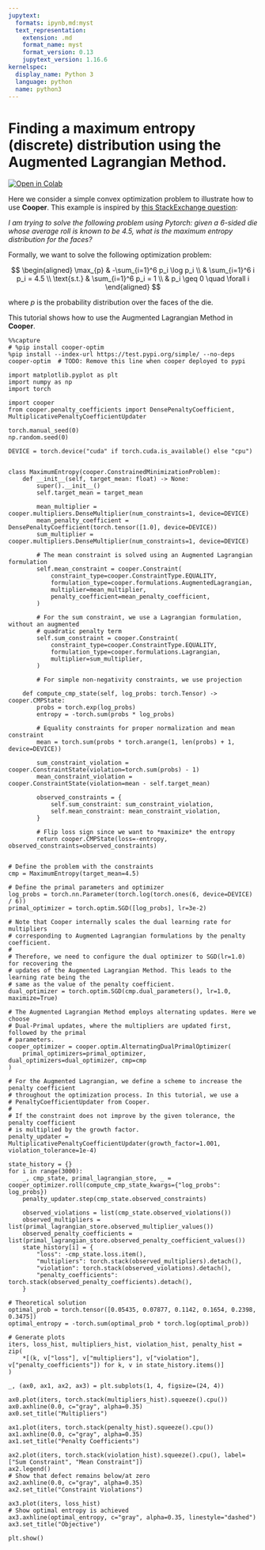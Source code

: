 ```yaml
---
jupytext:
  formats: ipynb,md:myst
  text_representation:
    extension: .md
    format_name: myst
    format_version: 0.13
    jupytext_version: 1.16.6
kernelspec:
  display_name: Python 3
  language: python
  name: python3
---
```


# Finding a maximum entropy (discrete) distribution using the Augmented Lagrangian Method.

[![Open in Colab](https://colab.research.google.com/assets/colab-badge.svg)](https://colab.research.google.com/github/cooper-org/cooper/blob/master/docs/source/notebooks/plot_max_entropy_augmented_lagrangian.ipynb)


Here we consider a simple convex optimization problem to illustrate how to use
**Cooper**. This example is inspired by [this StackExchange question](https://datascience.stackexchange.com/questions/107366/how-do-you-solve-strictly-constrained-optimization-problems-with-pytorch):

*I am trying to solve the following problem using Pytorch: given a 6-sided die
whose average roll is known to be 4.5, what is the maximum entropy distribution
for the faces?*

Formally, we want to solve the following optimization problem:

$$
\begin{aligned}
    \max_{p} & -\sum_{i=1}^6 p_i \log p_i \\
    & \sum_{i=1}^6 i p_i = 4.5 \\
    \text{s.t.} & \sum_{i=1}^6 p_i = 1 \\
    & p_i \geq 0 \quad \forall i
\end{aligned}
$$

where $p$ is the probability distribution over the faces of the die.

This tutorial shows how to use the Augmented Lagrangian Method in **Cooper**.

```{code-cell} ipython3
%%capture
# %pip install cooper-optim
%pip install --index-url https://test.pypi.org/simple/ --no-deps cooper-optim  # TODO: Remove this line when cooper deployed to pypi
```

```{code-cell} ipython3
import matplotlib.pyplot as plt
import numpy as np
import torch

import cooper
from cooper.penalty_coefficients import DensePenaltyCoefficient, MultiplicativePenaltyCoefficientUpdater

torch.manual_seed(0)
np.random.seed(0)

DEVICE = torch.device("cuda" if torch.cuda.is_available() else "cpu")


class MaximumEntropy(cooper.ConstrainedMinimizationProblem):
    def __init__(self, target_mean: float) -> None:
        super().__init__()
        self.target_mean = target_mean

        mean_multiplier = cooper.multipliers.DenseMultiplier(num_constraints=1, device=DEVICE)
        mean_penalty_coefficient = DensePenaltyCoefficient(torch.tensor([1.0], device=DEVICE))
        sum_multiplier = cooper.multipliers.DenseMultiplier(num_constraints=1, device=DEVICE)

        # The mean constraint is solved using an Augmented Lagrangian formulation
        self.mean_constraint = cooper.Constraint(
            constraint_type=cooper.ConstraintType.EQUALITY,
            formulation_type=cooper.formulations.AugmentedLagrangian,
            multiplier=mean_multiplier,
            penalty_coefficient=mean_penalty_coefficient,
        )

        # For the sum constraint, we use a Lagrangian formulation, without an augmented
        # quadratic penalty term
        self.sum_constraint = cooper.Constraint(
            constraint_type=cooper.ConstraintType.EQUALITY,
            formulation_type=cooper.formulations.Lagrangian,
            multiplier=sum_multiplier,
        )

        # For simple non-negativity constraints, we use projection

    def compute_cmp_state(self, log_probs: torch.Tensor) -> cooper.CMPState:
        probs = torch.exp(log_probs)
        entropy = -torch.sum(probs * log_probs)

        # Equality constraints for proper normalization and mean constraint
        mean = torch.sum(probs * torch.arange(1, len(probs) + 1, device=DEVICE))

        sum_constraint_violation = cooper.ConstraintState(violation=torch.sum(probs) - 1)
        mean_constraint_violation = cooper.ConstraintState(violation=mean - self.target_mean)

        observed_constraints = {
            self.sum_constraint: sum_constraint_violation,
            self.mean_constraint: mean_constraint_violation,
        }

        # Flip loss sign since we want to *maximize* the entropy
        return cooper.CMPState(loss=-entropy, observed_constraints=observed_constraints)


# Define the problem with the constraints
cmp = MaximumEntropy(target_mean=4.5)

# Define the primal parameters and optimizer
log_probs = torch.nn.Parameter(torch.log(torch.ones(6, device=DEVICE) / 6))
primal_optimizer = torch.optim.SGD([log_probs], lr=3e-2)

# Note that Cooper internally scales the dual learning rate for multipliers
# corresponding to Augmented Lagrangian formulations by the penalty coefficient.
#
# Therefore, we need to configure the dual optimizer to SGD(lr=1.0) for recovering the
# updates of the Augmented Lagrangian Method. This leads to the learning rate being the
# same as the value of the penalty coefficient.
dual_optimizer = torch.optim.SGD(cmp.dual_parameters(), lr=1.0, maximize=True)

# The Augmented Lagrangian Method employs alternating updates. Here we choose
# Dual-Primal updates, where the multipliers are updated first, followed by the primal
# parameters.
cooper_optimizer = cooper.optim.AlternatingDualPrimalOptimizer(
    primal_optimizers=primal_optimizer, dual_optimizers=dual_optimizer, cmp=cmp
)

# For the Augmented Lagrangian, we define a scheme to increase the penalty coefficient
# throughout the optimization process. In this tutorial, we use a
# PenaltyCoefficientUpdater from Cooper.
#
# If the constraint does not improve by the given tolerance, the penalty coefficient
# is multiplied by the growth factor.
penalty_updater = MultiplicativePenaltyCoefficientUpdater(growth_factor=1.001, violation_tolerance=1e-4)

state_history = {}
for i in range(3000):
    _, cmp_state, primal_lagrangian_store, _ = cooper_optimizer.roll(compute_cmp_state_kwargs={"log_probs": log_probs})
    penalty_updater.step(cmp_state.observed_constraints)

    observed_violations = list(cmp_state.observed_violations())
    observed_multipliers = list(primal_lagrangian_store.observed_multiplier_values())
    observed_penalty_coefficients = list(primal_lagrangian_store.observed_penalty_coefficient_values())
    state_history[i] = {
        "loss": -cmp_state.loss.item(),
        "multipliers": torch.stack(observed_multipliers).detach(),
        "violation": torch.stack(observed_violations).detach(),
        "penalty_coefficients": torch.stack(observed_penalty_coefficients).detach(),
    }

# Theoretical solution
optimal_prob = torch.tensor([0.05435, 0.07877, 0.1142, 0.1654, 0.2398, 0.3475])
optimal_entropy = -torch.sum(optimal_prob * torch.log(optimal_prob))

# Generate plots
iters, loss_hist, multipliers_hist, violation_hist, penalty_hist = zip(
    *[(k, v["loss"], v["multipliers"], v["violation"], v["penalty_coefficients"]) for k, v in state_history.items()]
)

_, (ax0, ax1, ax2, ax3) = plt.subplots(1, 4, figsize=(24, 4))

ax0.plot(iters, torch.stack(multipliers_hist).squeeze().cpu())
ax0.axhline(0.0, c="gray", alpha=0.35)
ax0.set_title("Multipliers")

ax1.plot(iters, torch.stack(penalty_hist).squeeze().cpu())
ax1.axhline(0.0, c="gray", alpha=0.35)
ax1.set_title("Penalty Coefficients")

ax2.plot(iters, torch.stack(violation_hist).squeeze().cpu(), label=["Sum Constraint", "Mean Constraint"])
ax2.legend()
# Show that defect remains below/at zero
ax2.axhline(0.0, c="gray", alpha=0.35)
ax2.set_title("Constraint Violations")

ax3.plot(iters, loss_hist)
# Show optimal entropy is achieved
ax3.axhline(optimal_entropy, c="gray", alpha=0.35, linestyle="dashed")
ax3.set_title("Objective")

plt.show()
```

